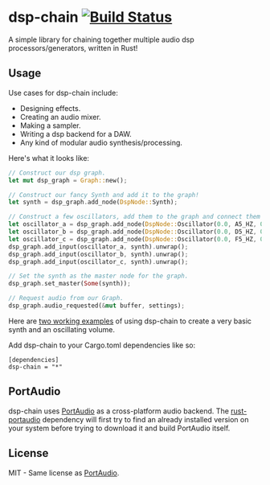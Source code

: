 # dsp-chain [![Build Status](https://travis-ci.org/RustAudio/dsp-chain.svg?branch=master)](https://travis-ci.org/RustAudio/dsp-chain)

A simple library for chaining together multiple audio dsp processors/generators, written in Rust!


Usage
-----

Use cases for dsp-chain include:
- Designing effects.
- Creating an audio mixer.
- Making a sampler.
- Writing a dsp backend for a DAW.
- Any kind of modular audio synthesis/processing.

Here's what it looks like:

```Rust
// Construct our dsp graph.
let mut dsp_graph = Graph::new();

// Construct our fancy Synth and add it to the graph!
let synth = dsp_graph.add_node(DspNode::Synth);

// Construct a few oscillators, add them to the graph and connect them to the synth.
let oscillator_a = dsp_graph.add_node(DspNode::Oscillator(0.0, A5_HZ, 0.2));
let oscillator_b = dsp_graph.add_node(DspNode::Oscillator(0.0, D5_HZ, 0.1));
let oscillator_c = dsp_graph.add_node(DspNode::Oscillator(0.0, F5_HZ, 0.15));
dsp_graph.add_input(oscillator_a, synth).unwrap();
dsp_graph.add_input(oscillator_b, synth).unwrap();
dsp_graph.add_input(oscillator_c, synth).unwrap();

// Set the synth as the master node for the graph.
dsp_graph.set_master(Some(synth));

// Request audio from our Graph.
dsp_graph.audio_requested(&mut buffer, settings);
```

Here are [two working examples](https://github.com/PistonDevelopers/dsp-chain/blob/master/examples) of using dsp-chain to create a very basic synth and an oscillating volume.

Add dsp-chain to your Cargo.toml dependencies like so:
```
[dependencies]
dsp-chain = "*"
```


PortAudio
---------

dsp-chain uses [PortAudio](http://www.portaudio.com) as a cross-platform audio backend. The [rust-portaudio](https://github.com/jeremyletang/rust-portaudio) dependency will first try to find an already installed version on your system before trying to download it and build PortAudio itself.


License
-------

MIT - Same license as [PortAudio](http://www.portaudio.com/license.html).

